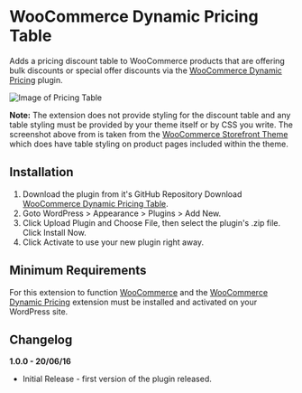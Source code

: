 # WooCommerce Dynamic Pricing Table
Adds a pricing discount table to WooCommerce products that are offering bulk discounts or special offer discounts via the [WooCommerce Dynamic Pricing](https://www.woothemes.com/products/dynamic-pricing/) plugin.

![Image of Pricing Table](http://i.imgur.com/KbTxVCb.png)

**Note:** The extension does not provide styling for the discount table and any table styling must be provided by your theme itself or by CSS you write. The screenshot above from is taken from the [WooCommerce Storefront Theme](https://www.woothemes.com/storefront/) which does have table styling on product pages included within the theme.

## Installation

1. Download the plugin from it's GitHub Repository Download [WooCommerce Dynamic Pricing Table](https://github.com/stuartduff/woocommerce-dynamic-pricing-table).
2. Goto WordPress > Appearance > Plugins > Add New.
3. Click Upload Plugin and Choose File, then select the plugin's .zip file. Click Install Now.
4. Click Activate to use your new plugin right away.

## Minimum Requirements

For this extension to function [WooCommerce](https://www.woothemes.com/woocommerce/) and the [WooCommerce Dynamic Pricing](https://www.woothemes.com/products/dynamic-pricing/) extension must be installed and activated on your WordPress site.

## Changelog

**1.0.0 - 20/06/16**
* Initial Release - first version of the plugin released.
